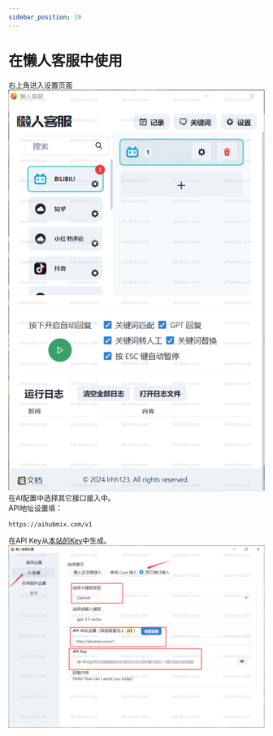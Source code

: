 ```yaml
---
sidebar_position: 19
---
```


# 在懒人客服中使用
右上角进入设置页面  
![图片](../media/oncs1.png)  
在AI配置中选择其它接口接入中。  
API地址设置填：
```
https://aihubmix.com/v1
```  
在API Key从[本站的Key](https://aihubmix.com/token)中生成。  
![图片](../media/oncs2.png)  